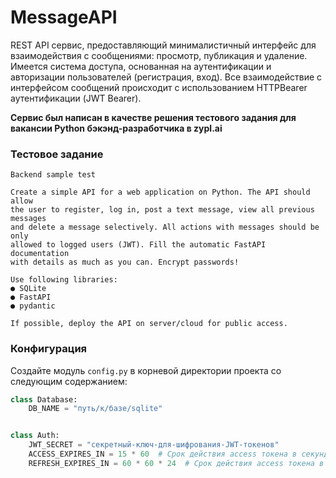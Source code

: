 # MessageAPI

REST API сервис, предоставляющий минималистичный интерфейс для взаимодействия с сообщениями: просмотр, публикация и
удаление. Имеется система доступа, основанная на аутентификации и авторизации пользователей (регистрация, вход). Все
взаимодействие с интерфейсом сообщений происходит с использованием HTTPBearer аутентификации (JWT Bearer).

<b>Сервис был написан в качестве решения тестового задания для вакансии Python бэкэнд-разработчика в zypl.ai</b>

### Тестовое задание

```text
Backend sample test

Create a simple API for a web application on Python. The API should allow
the user to register, log in, post a text message, view all previous messages
and delete a message selectively. All actions with messages should be only
allowed to logged users (JWT). Fill the automatic FastAPI documentation
with details as much as you can. Encrypt passwords!

Use following libraries:
● SQLite
● FastAPI
● pydantic

If possible, deploy the API on server/cloud for public access.

```

### Конфигурация
Создайте модуль `config.py` в корневой директории проекта со следующим содержанием:
```python
class Database:
    DB_NAME = "путь/к/базе/sqlite"


class Auth:
    JWT_SECRET = "секретный-ключ-для-шифрования-JWT-токенов"
    ACCESS_EXPIRES_IN = 15 * 60  # Срок действия access токена в секундах
    REFRESH_EXPIRES_IN = 60 * 60 * 24  # Срок действия access токена в секундах

```